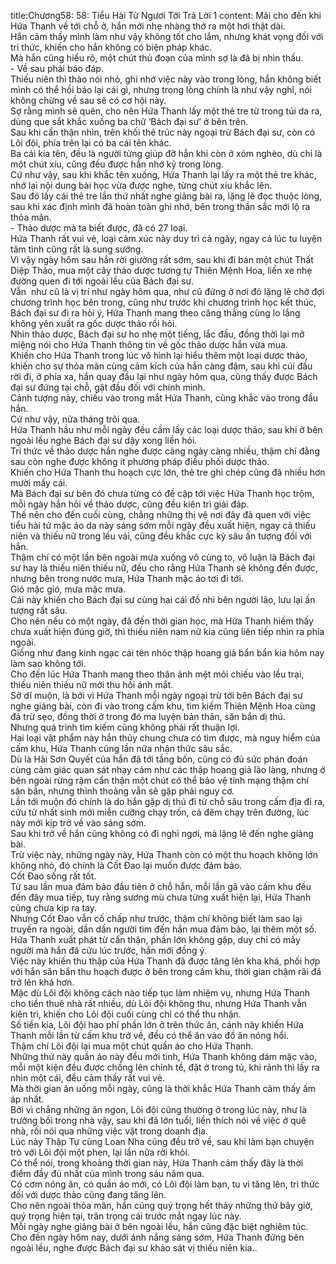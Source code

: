 title:Chương58: 58: Tiểu Hài Tử Ngươi Tới Trả Lời 1
content:
Mãi cho đến khi Hứa Thanh về tới chỗ ở, hắn mới nhẹ nhàng thở ra một hơi thật dài.<br>Hắn cảm thấy mình làm như vậy không tốt cho lắm, nhưng khát vọng đối với tri thức, khiến cho hắn không có biện pháp khác.<br>Mà hắn cũng hiểu rõ, một chút thủ đoạn của mình sợ là đã bị nhìn thấu.<br>- Về sau phải báo đáp.<br>Thiếu niên thì thào nói nhỏ, ghi nhớ việc này vào trong lòng, hắn không biết mình có thể hồi báo lại cái gì, nhưng trong lòng chính là như vậy nghĩ, nói không chừng về sau sẽ có cơ hội này.<br>Sợ rằng mình sẽ quên, cho nên Hứa Thanh lấy một thẻ tre từ trong túi da ra, dùng que sắt khắc xuống ba chữ ‘Bách đại sư’ ở bên trên.<br>Sau khi cẩn thận nhìn, trên khối thẻ trúc này ngoại trừ Bách đại sư, còn có Lôi đội, phía trên lại có ba cái tên khác.<br>Ba cái kia tên, đều là người từng giúp đỡ hắn khi còn ở xóm nghèo, dù chỉ là một chút xíu, cũng đều được hắn nhớ kỹ trong lòng.<br>Cứ như vậy, sau khi khắc tên xuống, Hứa Thanh lại lấy ra một thẻ tre khác, nhớ lại nội dung bài học vừa được nghe, từng chút xíu khắc lên.<br>Sau đó lấy cái thẻ tre lần thứ nhất nghe giảng bài ra, lặng lẽ đọc thuộc lòng, sau khi xác định mình đã hoàn toàn ghi nhớ, bên trong thần sắc mới lộ ra thỏa mãn.<br>- Thảo dược mà ta biết được, đã có 27 loại.<br>Hứa Thanh rất vui vẻ, loại cảm xúc này duy trì cả ngày, ngay cả lúc tu luyện tâm tình cũng rất là sung sướng.<br>Vì vậy ngày hôm sau hắn rời giường rất sớm, sau khi đi bán một chút Thất Diệp Thảo, mua một cây thảo dược tương tự Thiên Mệnh Hoa, liền xe nhẹ đường quen đi tới ngoài lều của Bách đại sư.<br>Vẫn  như cũ là vị trí như ngày hôm qua, như cũ đứng ở nơi đó lặng lẽ chờ đợi chương trình học bên trong, cũng như trước khi chương trình học kết thúc, Bách đại sư đi ra hỏi ý, Hứa Thanh mang theo căng thẳng cùng lo lắng không yên xuất ra gốc dược thảo rồi hỏi.<br>Nhìn thảo dược, Bách đại sư ho nhẹ một tiếng, lắc đầu, đồng thời lại mở miệng nói cho Hứa Thanh thông tin về gốc thảo dược hắn vừa mua.<br>Khiến cho Hứa Thanh trong lúc vô hình lại hiểu thêm một loại dược thảo, khiến cho sự thỏa mãn cùng cảm kích của hắn càng đậm, sau khi cúi đầu rời đi, ở phía xa, hắn quay đầu lại như ngày hôm qua, cũng thấy được Bách đại sư đứng tại chỗ, gật đầu đối với chính mình.<br>Cảnh tượng này, chiếu vào trong mắt Hứa Thanh, cũng khắc vào trong đầu hắn.<br>Cứ như vậy, nửa tháng trôi qua.<br>Hứa Thanh hầu như mỗi ngày đều cầm lấy các loại dược thảo, sau khi ở bên ngoài lều nghe Bách đại sư dậy xong liền hỏi.<br>Tri thức về thảo dược hắn nghe được càng ngày càng nhiều, thậm chí đằng sau còn nghe được không ít phương pháp điều phối dược thảo.<br>Khiến cho Hứa Thanh thu hoạch cực lớn, thẻ tre ghi chép cũng đã nhiều hơn mười mấy cái.<br>Mà Bách đại sư bên đó chưa từng có đề cập tới việc Hứa Thanh học trộm, mỗi ngày hắn hỏi về thảo dược, cũng đều kiên trì giải đáp.<br>Thế nên cho đến cuối cùng, chẳng những thị vệ nơi đây đã quen với việc tiểu hài tử mặc áo da này sáng sớm mỗi ngày đều xuất hiện, ngay cả thiếu niên và thiếu nữ trong lều vải, cũng đều khắc cực kỳ sâu ấn tượng đối với hắn.<br>Thậm chí có một lần bên ngoài mưa xuống vô cùng to, vô luận là Bách đại sư hay là thiếu niên thiếu nữ, đều cho rằng Hứa Thanh sẽ không đến được, nhưng bên trong nước mưa, Hứa Thanh mặc áo tơi đi tới.<br>Gió mặc gió, mưa mặc mưa.<br>Cái này khiến cho Bách đại sư cùng hai cái đồ nhi bên người lão, lưu lại ấn tượng rất sâu.<br>Cho nên nếu có một ngày, đã đến thời gian học, mà Hứa Thanh hiếm thấy chưa xuất hiện đúng giờ, thì thiếu niên nam nữ kia cũng liên tiếp nhìn ra phía ngoài.<br>Giống như đang kinh ngạc cái tên nhóc thập hoang giả bẩn bẩn kia hôm nay làm sao không tới.<br>Cho đến lúc Hứa Thanh mang theo thân ảnh mệt mỏi chiếu vào lều trại, thiếu niên thiếu nữ mới thu hồi ánh mắt.<br>Sở dĩ muộn, là bởi vì Hứa Thanh mỗi ngày ngoại trừ tới bên Bách đại sư nghe giảng bài, còn đi vào trong cấm khu, tìm kiếm Thiên Mệnh Hoa cùng đá trừ sẹo, đồng thời ở trong đó ma luyện bản thân, săn bắn dị thú.<br>Nhưng quá trình tìm kiếm cũng không phải rất thuận lợi.<br>Hai loại vật phẩm này hắn thủy chung chưa có tìm được, mà nguy hiểm của cấm khu, Hứa Thanh cũng lần nữa nhận thức sâu sắc.<br>Dù là Hải Sơn Quyết của hắn đã tới tầng bốn, cũng có đủ sức phán đoán cùng cảm giác quan sát nhạy cảm như các thập hoang giả lão làng, nhưng ở bên ngoài rừng rậm cẩn thận một chút có thể bảo vệ tính mạng thậm chí săn bắn, nhưng thỉnh thoảng vẫn sẽ gặp phải nguy cơ.<br>Lần tới muộn đó chính là do hắn gặp dị thú đi từ chỗ sâu trong cấm địa đi ra, cửu tử nhất sinh mới miễn cưỡng chạy trốn, cả đêm chạy trên đường, lúc này mới kịp trở về vào sáng sớm.<br>Sau khi trở về hắn cũng không có đi nghỉ ngơi, mà lặng lẽ đến nghe giảng bài.<br>Trừ việc này, những ngày này, Hứa Thanh còn có một thu hoạch không lớn không nhỏ, đó chính là Cốt Đao lại muốn được đảm bảo.<br>Cốt Đao sống rất tốt.<br>Từ sau lần mua đảm bảo đầu tiên ở chỗ hắn, mỗi lần gã vào cấm khu đều đến đây mua tiếp, tuy rằng sương mù chưa từng xuất hiện lại, Hứa Thanh cũng chưa kịp ra tay.<br>Nhưng Cốt Đao vẫn cố chấp như trước, thậm chí không biết làm sao lại truyền ra ngoài, dần dần người tìm đến hắn mua đảm bảo, lại thêm một số.<br>Hứa Thanh xuất phát từ cẩn thận, phần lớn không gặp, duy chỉ có mấy người mà hắn đã cứu lúc trước, hắn mới đồng ý.<br>Việc này khiến thu thập của Hứa Thanh đã được tăng lên kha khá, phối hợp với hắn săn bắn thu hoạch được ở bên trong cấm khu, thời gian chậm rãi đã trở lên khá hơn.<br>Mặc dù Lôi đội không cách nào tiếp tục làm nhiệm vụ, nhưng Hứa Thanh cho tiền thuê nhà rất nhiều, dù Lôi đội không thu, nhưng Hứa Thanh vẫn kiên trì, khiến cho Lôi đội cuối cùng chỉ có thể thu nhận.<br>Số tiền kia, Lôi đội hao phí phần lớn ở trên thức ăn, cảnh này khiến Hứa Thanh mỗi lần từ cấm khu trở về, đều có thể ăn vào đồ ăn nóng hổi.<br>Thậm chí Lôi đội lại mua một chút quần áo cho Hứa Thanh.<br>Những thứ này quần áo này đều mới tinh, Hứa Thanh không dám mặc vào, mỗi một kiện đều được chồng lên chỉnh tề, đặt ở trong tủ, khi rảnh thì lấy ra nhìn một cái, đều cảm thấy rất vui vẻ.<br>Mà thời gian ăn uống mỗi ngày, cũng là thời khắc Hứa Thanh cảm thấy ấm áp nhất.<br>Bởi vì chẳng những ăn ngon, Lôi đội cũng thường ở trong lúc này, như là trưởng bối trong nhà vậy, sau khi đã lớn tuổi, liền thích nói về việc ở quê nhà, rồi nói qua những việc vặt trong doanh địa.<br>Lúc này Thập Tự cùng Loan Nha cũng đều trở về, sau khi làm bạn chuyện trò với Lôi đội một phen, lại lần nữa rời khỏi.<br>Có thể nói, trong khoảng thời gian này, Hứa Thanh cảm thấy đây là thời điểm đầy đủ nhất của mình trong sáu năm qua.<br>Có cơm nóng ăn, có quần áo mới, có Lôi đội làm bạn, tu vi tăng lên, tri thức đối với dược thảo cũng đang tăng lên.<br>Cho nên ngoài thỏa mãn, hắn cũng quý trọng hết thảy những thứ bây giờ, quý trọng hiện tại, trân trọng cái trước mắt ngay lúc này.<br>Mỗi ngày nghe giảng bài ở bên ngoài lều, hắn cũng đặc biệt nghiêm túc.<br>Cho đến ngày hôm nay, dưới ánh nắng sáng sớm, Hứa Thanh đứng bên ngoài lều, nghe được Bách đại sư khảo sát vị thiếu niên kia..<br>